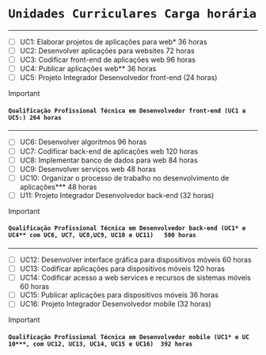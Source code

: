 # `Unidades Curriculares Carga horária`
---
- [ ] UC1: Elaborar projetos de aplicações para web*	36 horas
- [ ] UC2: Desenvolver aplicações para websites	72 horas
- [ ] UC3: Codificar front-end de aplicações web	96 horas
- [ ] UC4: Publicar aplicações web**	36 horas
- [ ] UC5: Projeto Integrador Desenvolvedor front-end (24 horas)
> [!IMPORTANT]
> #### `Qualificação Profissional Técnica em Desenvolvedor front-end (UC1 a UC5:) 264 horas`
---
- [ ] UC6: Desenvolver algoritmos	96 horas
- [ ] UC7: Codificar back-end de aplicações web	120 horas
- [ ] UC8: Implementar banco de dados para web	84 horas
- [ ] UC9: Desenvolver serviços web	48 horas
- [ ] UC10: Organizar o processo de trabalho no desenvolvimento de aplicações***	48 horas
- [ ] U11: Projeto Integrador Desenvolvedor back-end (32 horas)
> [!IMPORTANT]
> #### `Qualificação Profissional Técnica em Desenvolvedor back-end (UC1* e UC4** com UC6, UC7, UC8,UC9, UC10 e UC11)	500 horas`
---
- [ ] UC12: Desenvolver interface gráfica para dispositivos móveis 60 horas
- [ ] UC13: Codificar aplicações para dispositivos móveis	120 horas
- [ ] UC14: Codificar acesso a web services e recursos de sistemas móveis	60 horas
- [ ] UC15: Publicar aplicações para dispositivos móveis	36 horas
- [ ] UC16: Projeto Integrador Desenvolvedor mobile (32 horas)
> [!IMPORTANT]
> #### `Qualificação Profissional Técnica em Desenvolvedor mobile (UC1* e UC 10***, com UC12, UC13, UC14, UC15 e UC16)	392 horas`

